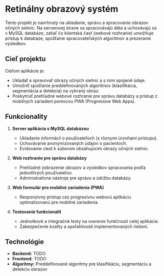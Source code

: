 # Retinálny obrazový systém

Tento projekt je navrhnutý na ukladanie, správu a spracovanie obrazov očných sietnic. Na serverovej strane sa spracovávajú dáta a uchovávajú sa v MySQL databáze, zatiaľ čo klientská časť (webové rozhranie) umožňuje prístup k databáze, spúšťanie spracovateľských algoritmov a prezeranie výsledkov.

## Cieľ projektu

Cieľom aplikácie je:
- Ukladať a spravovať obrazy očných sietnic a s nimi spojené údaje.
- Umožniť spúšťanie preddefinovaných algoritmov (klasifikácia, segmentácia a detekcia) na vybraný obraz.
- Poskytnúť prehľadné webové rozhranie pre správu databázy a prístup z mobilných zariadení pomocou PWA (Progressive Web Apps).

## Funkcionality

1. **Server aplikácia s MySQL databázou**  
   - Ukladanie informácií o používateľoch (s rôznymi úrovňami prístupu).  
   - Uchovávanie anonymizovaných údajov o pacientoch.  
   - Evidovanie ciest k súborom obsahujúcim obrazy očných sietnic.

2. **Web rozhranie pre správu databázy**  
   - Prehľadné zobrazenie obrazov a výsledkov spracovania podľa jednotlivých používateľov.  
   - Administratívne nástroje pre správu a údržbu databázy.

3. **Web formulár pre mobilné zariadenia (PWA)**  
   - Responzívny prístup cez progresívnu webovú aplikáciu optimalizovanú pre mobilné zariadenia.
   

4. **Testovanie funkcionalít**  
   - Jednotkové a integračné testy na overenie funkčnosti celej aplikácie.  
   - Zabezpečenie kvality a spoľahlivosti implementovaných riešení.

## Technológie

- **Backend:** TODO
- **Frontend:** TODO
- **Algoritmy:** Preddefinované algoritmy pre klasifikáciu, segmentáciu a detekciu obrazov

